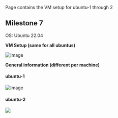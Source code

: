 Page contains the VM setup for ubuntu-1 through 2

## Milestone 7

OS: Ubuntu 22.04

**VM Setup (same for all ubuntus)**

![image](https://user-images.githubusercontent.com/71083461/222982990-e4b93a3f-edce-446d-9558-2839ab743af6.png)

**General information (different per machine)**

#### **ubuntu-1**

![image](https://user-images.githubusercontent.com/71083461/222983132-fcdba4f2-4d5e-494c-86f9-9793e14023cd.png)

#### **ubuntu-2**

![](C:\Users\oliver.mustoe\AppData\Roaming\marktext\images\2023-03-05-15-05-26-image.png)
